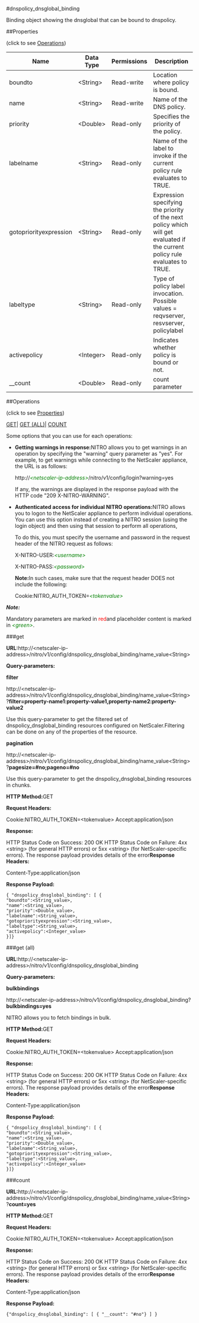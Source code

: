 #dnspolicy_dnsglobal_binding

Binding object showing the dnsglobal that can be bound to dnspolicy.


##Properties 
<span>(click to see [Operations](#opera))</span>


<table><thead><tr><th>Name</th><th>Data Type</th><th>Permissions</th><th>Description</th></tr></thead><tbody><tr><td>boundto</td><td>&lt;String></td><td>Read-write</td><td>Location where policy is bound.</td></tr><tr><td>name</td><td>&lt;String></td><td>Read-write</td><td>Name of the DNS policy.</td></tr><tr><td>priority</td><td>&lt;Double></td><td>Read-only</td><td>Specifies the priority of the policy.</td></tr><tr><td>labelname</td><td>&lt;String></td><td>Read-only</td><td>Name of the label to invoke if the current policy rule evaluates to TRUE.</td></tr><tr><td>gotopriorityexpression</td><td>&lt;String></td><td>Read-only</td><td>Expression specifying the priority of the next policy which will get evaluated if the current policy rule evaluates to TRUE.</td></tr><tr><td>labeltype</td><td>&lt;String></td><td>Read-only</td><td>Type of policy label invocation.<br>Possible values = reqvserver, resvserver, policylabel</td></tr><tr><td>activepolicy</td><td>&lt;Integer></td><td>Read-only</td><td>Indicates whether policy is bound or not.</td></tr><tr><td>__count</td><td>&lt;Double></td><td>Read-only</td><td>count parameter</td></tr></tbody></table>
##Operations 
<span>(click to see [Properties](#prope))</span>


[GET]()| [GET (ALL)](#ge)| [COUNT](#)


Some options that you can use for each operations:
<ul><li><p><b>Getting warnings in response:</b>NITRO allows you to get warnings in an operation by specifying the "warning" query parameter as "yes". For example, to get warnings while connecting to the NetScaler appliance, the URL is as follows:</p><p>http://<span style="color:green;font-style:italic;">&lt;netscaler-ip-address&gt;</span>/nitro/v1/config/login?warning=yes</p><p>If any, the warnings are displayed in the response payload with the HTTP code "209 X-NITRO-WARNING".</p></li><li><p><b>Authenticated access for individual NITRO operations:</b>NITRO allows you to logon to the NetScaler appliance to perform individual operations. You can use this option instead of creating a NITRO session (using the login object) and then using that session to perform all operations,</p><p>To do this, you must specify the username and password in the request header of the NITRO request as follows:</p><p>X-NITRO-USER:<span style="color:green;font-style:italic;">&lt;username&gt;</span></p><p>X-NITRO-PASS:<span style="color:green;font-style:italic;">&lt;password&gt;</span></p><p><b>Note:</b>In such cases, make sure that the request header DOES not include the following:</p><p>Cookie:NITRO_AUTH_TOKEN=<span style="color:green;font-style:italic;">&lt;tokenvalue&gt;</span></p></li></ul>



***Note:*** 
Mandatory parameters are marked in <span style="color:#FF0000;">red</span>and placeholder content is marked in <span style="color:green;font-style:italic">&lt;green&gt;</span>.

###get



<b>URL:</b>http://&lt;netscaler-ip-address&gt;/nitro/v1/config/dnspolicy_dnsglobal_binding/name_value&lt;String&gt;
<b>Query-parameters:</b>
<b>filter</b>
http://&lt;netscaler-ip-address&gt;/nitro/v1/config/dnspolicy_dnsglobal_binding/name_value&lt;String&gt;?<b>filter=property-name1:property-value1,property-name2:property-value2</b>
Use this query-parameter to get the filtered set of dnspolicy_dnsglobal_binding resources configured on NetScaler.Filtering can be done on any of the properties of the resource.


<b>pagination</b>
http://&lt;netscaler-ip-address&gt;/nitro/v1/config/dnspolicy_dnsglobal_binding/name_value&lt;String&gt;?<b>pagesize=#no;pageno=#no</b>
Use this query-parameter to get the dnspolicy_dnsglobal_binding resources in chunks.



<b>HTTP Method:</b>GET
<b>Request Headers:</b>

Cookie:NITRO_AUTH_TOKEN=&lt;tokenvalue&gt;Accept:application/json

<b>Response:</b>
HTTP Status Code on Success: 200 OKHTTP Status Code on Failure: 4xx &lt;string&gt; (for general HTTP errors) or 5xx &lt;string&gt; (for NetScaler-specific errors). The response payload provides details of the error<b>Response Headers:</b>

Content-Type:application/json

<b>Response Payload: </b>```{ "dnspolicy_dnsglobal_binding": [ {"boundto":<String_value>,"name":<String_value>,"priority":<Double_value>,"labelname":<String_value>,"gotopriorityexpression":<String_value>,"labeltype":<String_value>,"activepolicy":<Integer_value>}]}```



###get (all)



<b>URL:</b>http://&lt;netscaler-ip-address&gt;/nitro/v1/config/dnspolicy_dnsglobal_binding
<b>Query-parameters:</b>
<b>bulkbindings</b>
http://&lt;netscaler-ip-address&gt;/nitro/v1/config/dnspolicy_dnsglobal_binding?<b>bulkbindings=yes</b>
NITRO allows you to fetch bindings in bulk.



<b>HTTP Method:</b>GET
<b>Request Headers:</b>

Cookie:NITRO_AUTH_TOKEN=&lt;tokenvalue&gt;Accept:application/json

<b>Response:</b>
HTTP Status Code on Success: 200 OKHTTP Status Code on Failure: 4xx &lt;string&gt; (for general HTTP errors) or 5xx &lt;string&gt; (for NetScaler-specific errors). The response payload provides details of the error<b>Response Headers:</b>

Content-Type:application/json

<b>Response Payload: </b>```{ "dnspolicy_dnsglobal_binding": [ {"boundto":<String_value>,"name":<String_value>,"priority":<Double_value>,"labelname":<String_value>,"gotopriorityexpression":<String_value>,"labeltype":<String_value>,"activepolicy":<Integer_value>}]}```



###count



<b>URL:</b>http://&lt;netscaler-ip-address&gt;/nitro/v1/config/dnspolicy_dnsglobal_binding/name_value&lt;String&gt;?<b>count=yes</b>
<b>HTTP Method:</b>GET
<b>Request Headers:</b>

Cookie:NITRO_AUTH_TOKEN=&lt;tokenvalue&gt;Accept:application/json

<b>Response:</b>
HTTP Status Code on Success: 200 OKHTTP Status Code on Failure: 4xx &lt;string&gt; (for general HTTP errors) or 5xx &lt;string&gt; (for NetScaler-specific errors). The response payload provides details of the error<b>Response Headers:</b>

Content-Type:application/json

<b>Response Payload: </b>```{"dnspolicy_dnsglobal_binding": [ { "__count": "#no"} ] }```



